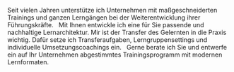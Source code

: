 Seit vielen Jahren unterstütze ich Unternehmen mit maßgeschneiderten Trainings und ganzen Lerngängen bei der Weiterentwicklung ihrer Führungskräfte.
 
Mit Ihnen entwickle ich eine für Sie passende und nachhaltige Lernarchitektur. Mir ist der Transfer des Gelernten in die Praxis wichtig. Dafür setze ich Transferaufgaben, Lerngruppensettings und individuelle Umsetzungscoachings ein.
 
Gerne berate ich Sie und entwerfe ein auf Ihr Unternehmen abgestimmtes Trainingsprogramm mit modernen Lernformaten.
